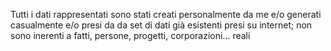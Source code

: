 Tutti i dati rappresentati sono stati creati personalmente da me e/o generati casualmente e/o presi da da set di dati già esistenti presi su internet; non sono inerenti a fatti, persone, progetti, corporazioni... reali

